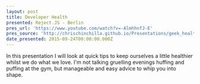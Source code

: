```yaml
---
layout: post
title: Developer Health
presented: Reject.JS - Berlin
pres_url: 'https://www.youtube.com/watch?v=-AlmhhnfJ-E'
pres_source: 'http://chrischinchilla.github.io/Presentations/geek_health'
date_presented: 2015-09-24T00:00:00.000Z
---
```


In this presentation I will look at quick tips to keep ourselves a little healthier whilst we do what we love. I'm not talking gruelling evenings huffing and puffing at the gym, but manageable and easy advice to whip you into shape.
